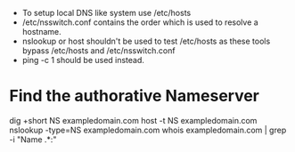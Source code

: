 * To setup local DNS like system use /etc/hosts
* /etc/nsswitch.conf contains the order which is used to resolve a hostname.
* nslookup or host shouldn't be used to test /etc/hosts as these tools bypass /etc/hosts and /etc/nsswitch.conf
* ping -c 1 should be used instead.



# Find the authorative Nameserver
dig +short NS exampledomain.com
host -t NS exampledomain.com
nslookup -type=NS exampledomain.com
whois exampledomain.com | grep -i "Name .*:"



